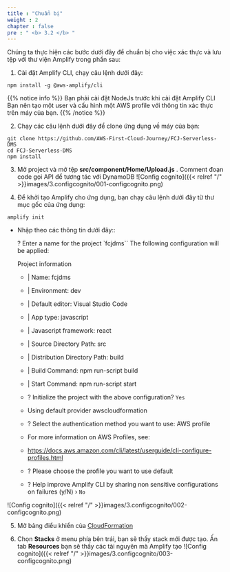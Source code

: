 ```yaml
---
title : "Chuẩn bị"
weight : 2
chapter : false
pre : " <b> 3.2 </b> "
---
```


Chúng ta thực hiện các bước dưới đây để chuẩn bị cho việc xác thực và lưu tệp với thư viện Amplify trong phần sau:

1. Cài đặt Amplify CLI, chạy câu lệnh dưới đây:

```
npm install -g @aws-amplify/cli
```

{{% notice info %}}
Bạn phải cài đặt NodeJs trước khi cài đặt Amplify CLI
Bạn nên tạo một user và cấu hình một AWS profile với thông tin xác thực trên máy của bạn.
{{% /notice %}}

2. Chạy các câu lệnh dưới đây để clone ứng dụng về máy của bạn:

```
git clone https://github.com/AWS-First-Cloud-Journey/FCJ-Serverless-DMS
cd FCJ-Serverless-DMS
npm install

```

3. Mở project và mở tệp **src/component/Home/Upload.js** . Comment đoạn code gọi API để tương tác với DynamoDB
![Config cognito]({{< relref "/" >}}images/3.configcognito/001-configcognito.png)

4. Để khởi tạo Amplify cho ứng dụng, bạn chạy câu lệnh dưới đây từ thư mục gốc của ứng dụng:

```
amplify init

```
 + Nhập theo các thông tin dưới đây::

   ? Enter a name for the project `fcjdms``
   The following configuration will be applied:

   Project information
   - | Name: fcjdms
   - | Environment: dev
   - | Default editor: Visual Studio Code
   - | App type: javascript
   - | Javascript framework: react
   - | Source Directory Path: src
   - | Distribution Directory Path: build
   - | Build Command: npm run-script build
   - | Start Command: npm run-script start

   - ? Initialize the project with the above configuration? `Yes`
   - Using default provider awscloudformation
   - ? Select the authentication method you want to use: AWS profile

   - For more information on AWS Profiles, see:
   - https://docs.aws.amazon.com/cli/latest/userguide/cli-configure-profiles.html

   - ? Please choose the profile you want to use default
   - ? Help improve Amplify CLI by sharing non sensitive configurations on failures (y/N) › `No`

![Config cognito]({{< relref "/" >}}images/3.configcognito/002-configcognito.png)

5. Mở bảng điều khiển của [CloudFormation](https://console.aws.amazon.com/cloudformation)

6. Chọn **Stacks** ở menu phía bên trái, bạn sẽ thấy stack mới được tạo. Ấn tab **Resources** bạn sẽ thấy các tài nguyên mà Amplify tạo
![Config cognito]({{< relref "/" >}}images/3.configcognito/003-configcognito.png)